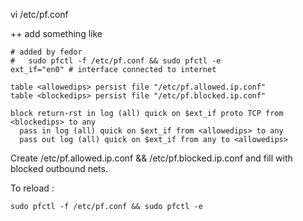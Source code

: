 vi /etc/pf.conf 

++ add something like

```
# added by fedor
#   sudo pfctl -f /etc/pf.conf && sudo pfctl -e
ext_if="en0" # interface connected to internet

table <allowedips> persist file "/etc/pf.allowed.ip.conf"
table <blockedips> persist file "/etc/pf.blocked.ip.conf"

block return-rst in log (all) quick on $ext_if proto TCP from <blockedips> to any
  pass in log (all) quick on $ext_if from <allowedips> to any
  pass out log (all) quick on $ext_if from any to <allowedips>
```

Create /etc/pf.allowed.ip.conf && /etc/pf.blocked.ip.conf and fill with blocked outbound nets.

To reload :

    sudo pfctl -f /etc/pf.conf && sudo pfctl -e
    
